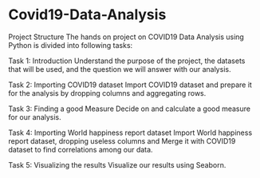 # Covid19-Data-Analysis
Project Structure
The hands on project on COVID19 Data Analysis using Python is divided into following tasks:

Task 1: Introduction
Understand the purpose of the project, the datasets that will be used, and the question we will answer with our analysis.

Task 2: Importing COVID19 dataset
Import COVID19 dataset and prepare it for the analysis by dropping columns and aggregating rows.

Task 3: Finding a good Measure
Decide on and calculate a good measure for our analysis.

Task 4: Importing World happiness report dataset
Import World happiness report dataset, dropping useless columns and Merge it with COVID19 dataset to find correlations among our data.

Task 5: Visualizing the results
Visualize our results using Seaborn.
